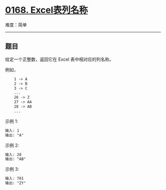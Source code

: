 # [0168. Excel表列名称](https://leetcode-cn.com/problems/excel-sheet-column-title)

难度：简单

---

## 题目

给定一个正整数，返回它在 Excel 表中相对应的列名称。

例如，

```txt
    1 -> A
    2 -> B
    3 -> C
    ...
    26 -> Z
    27 -> AA
    28 -> AB
    ...
```

示例 1:

```txt
输入: 1
输出: "A"
```

示例 2:

```txt
输入: 28
输出: "AB"
```

示例 3:

```txt
输入: 701
输出: "ZY"
```
